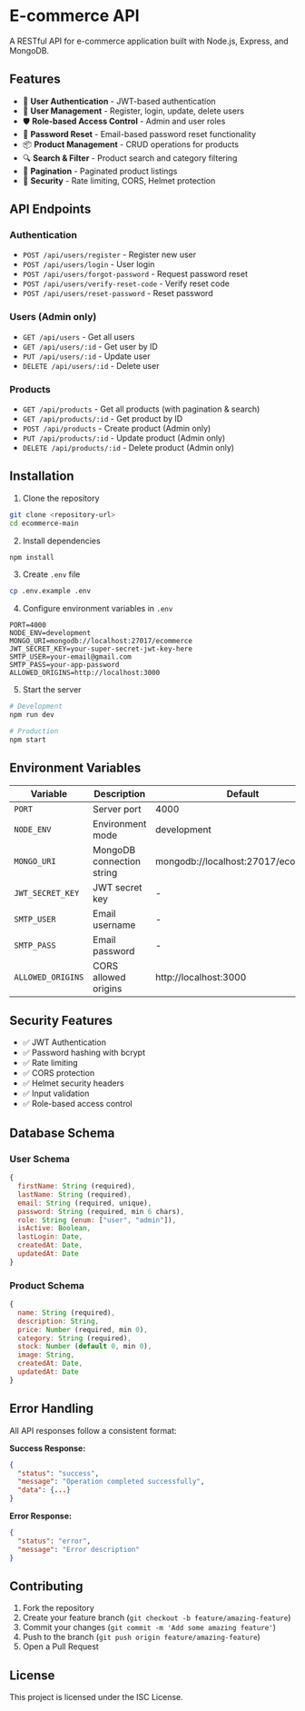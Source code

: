 # E-commerce API

A RESTful API for e-commerce application built with Node.js, Express, and MongoDB.

## Features

- 🔐 **User Authentication** - JWT-based authentication
- 👥 **User Management** - Register, login, update, delete users
- 🛡️ **Role-based Access Control** - Admin and user roles
- 📧 **Password Reset** - Email-based password reset functionality
- 📦 **Product Management** - CRUD operations for products
- 🔍 **Search & Filter** - Product search and category filtering
- 📄 **Pagination** - Paginated product listings
- 🚀 **Security** - Rate limiting, CORS, Helmet protection

## API Endpoints

### Authentication

- `POST /api/users/register` - Register new user
- `POST /api/users/login` - User login
- `POST /api/users/forgot-password` - Request password reset
- `POST /api/users/verify-reset-code` - Verify reset code
- `POST /api/users/reset-password` - Reset password

### Users (Admin only)

- `GET /api/users` - Get all users
- `GET /api/users/:id` - Get user by ID
- `PUT /api/users/:id` - Update user
- `DELETE /api/users/:id` - Delete user

### Products

- `GET /api/products` - Get all products (with pagination & search)
- `GET /api/products/:id` - Get product by ID
- `POST /api/products` - Create product (Admin only)
- `PUT /api/products/:id` - Update product (Admin only)
- `DELETE /api/products/:id` - Delete product (Admin only)

## Installation

1. Clone the repository

```bash
git clone <repository-url>
cd ecommerce-main
```

2. Install dependencies

```bash
npm install
```

3. Create `.env` file

```bash
cp .env.example .env
```

4. Configure environment variables in `.env`

```
PORT=4000
NODE_ENV=development
MONGO_URI=mongodb://localhost:27017/ecommerce
JWT_SECRET_KEY=your-super-secret-jwt-key-here
SMTP_USER=your-email@gmail.com
SMTP_PASS=your-app-password
ALLOWED_ORIGINS=http://localhost:3000
```

5. Start the server

```bash
# Development
npm run dev

# Production
npm start
```

## Environment Variables

| Variable          | Description               | Default                             |
| ----------------- | ------------------------- | ----------------------------------- |
| `PORT`            | Server port               | 4000                                |
| `NODE_ENV`        | Environment mode          | development                         |
| `MONGO_URI`       | MongoDB connection string | mongodb://localhost:27017/ecommerce |
| `JWT_SECRET_KEY`  | JWT secret key            | -                                   |
| `SMTP_USER`       | Email username            | -                                   |
| `SMTP_PASS`       | Email password            | -                                   |
| `ALLOWED_ORIGINS` | CORS allowed origins      | http://localhost:3000               |

## Security Features

- ✅ JWT Authentication
- ✅ Password hashing with bcrypt
- ✅ Rate limiting
- ✅ CORS protection
- ✅ Helmet security headers
- ✅ Input validation
- ✅ Role-based access control

## Database Schema

### User Schema

```javascript
{
  firstName: String (required),
  lastName: String (required),
  email: String (required, unique),
  password: String (required, min 6 chars),
  role: String (enum: ["user", "admin"]),
  isActive: Boolean,
  lastLogin: Date,
  createdAt: Date,
  updatedAt: Date
}
```

### Product Schema

```javascript
{
  name: String (required),
  description: String,
  price: Number (required, min 0),
  category: String (required),
  stock: Number (default 0, min 0),
  image: String,
  createdAt: Date,
  updatedAt: Date
}
```

## Error Handling

All API responses follow a consistent format:

**Success Response:**

```json
{
  "status": "success",
  "message": "Operation completed successfully",
  "data": {...}
}
```

**Error Response:**

```json
{
  "status": "error",
  "message": "Error description"
}
```

## Contributing

1. Fork the repository
2. Create your feature branch (`git checkout -b feature/amazing-feature`)
3. Commit your changes (`git commit -m 'Add some amazing feature'`)
4. Push to the branch (`git push origin feature/amazing-feature`)
5. Open a Pull Request

## License

This project is licensed under the ISC License.
